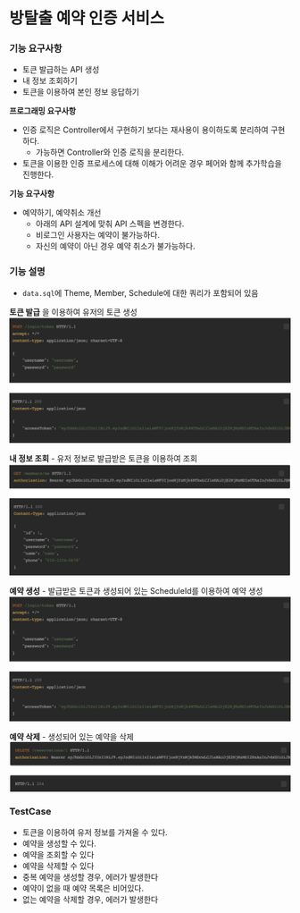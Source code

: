 # 방탈출 예약 인증 서비스

### 기능 요구사항

* 토큰 발급하는 API 생성
* 내 정보 조회하기
* 토큰을 이용하여 본인 정보 응답하기

**프로그래밍 요구사항**

* 인증 로직은 Controller에서 구현하기 보다는 재사용이 용이하도록 분리하여 구현하다.
  * 가능하면 Controller와 인증 로직을 분리한다.
* 토큰을 이용한 인증 프로세스에 대해 이해가 어려운 경우 페어와 함께 추가학습을 진행한다.

**기능 요구사항**
* 예약하기, 예약취소 개선
  * 아래의 API 설계에 맞춰 API 스펙을 변경한다.
  * 비로그인 사용자는 예약이 불가능하다.
  * 자신의 예약이 아닌 경우 예약 취소가 불가능하다.


### 기능 설명
* `data.sql`에 Theme, Member, Schedule에 대한 쿼리가 포함되어 있음

**토큰 발급** 을 이용하여 유저의 토큰 생성
  ![TokenGenerator.png](TokenGenerator.png)

**내 정보 조회** - 유저 정보로 발급받은 토큰을 이용하여 조회
![LookUpInfo.png](LookUpInfo.png)

**예약 생성** - 발급받은 토큰과 생성되어 있는 ScheduleId를 이용하여 예약 생성
![reservationCreate.png](reservationCreate.png)

**예약 삭제** - 생성되어 있는 예약을 삭제
![reservationDelete.png](reservationDelete.png)

### TestCase
* 토큰을 이용하여 유저 정보를 가져올 수 있다.
* 예약을 생성할 수 있다.
* 예약을 조회할 수 있다
* 예약을 삭제할 수 있다
* 중복 예약을 생성할 경우, 에러가 발생한다
* 예약이 없을 때 예약 목록은 비어있다.
* 없는 예약을 삭제할 경우, 에러가 발생한다
